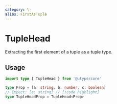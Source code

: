 ```yaml
---
category: \-
alias: FirstAsTuple
---
```


# TupleHead

<TypeInfo category="-" :alias="['FirstAsTuple']" />

Extracting the first element of a tuple as a tuple type.

## Usage

```ts
import type { TupleHead } from '@utype/core'

type Prop = [a: string, b: number, c: boolean]
// Expect: [a: string] // [!code highlight]
type TupleHeadProp = TupleHead<Prop>
```
